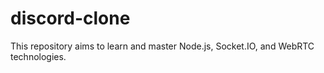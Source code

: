 # discord-clone
This repository aims to learn and master Node.js, Socket.IO, and WebRTC technologies.

